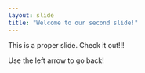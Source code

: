 ```yaml
---
layout: slide
title: "Welcome to our second slide!"
---
```

This is a proper slide. Check it out!!!  

Use the left arrow to go back!
